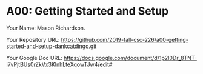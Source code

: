 # A00: Getting Started and Setup

Your Name: Mason Richardson.

Your Repository URL: https://github.com/2019-fall-csc-226/a00-getting-started-and-setup-dankcatdingo.git

Your Google Doc URL: https://docs.google.com/document/d/1p2I0Dr_8TNT-i7vPjtBUs0rZkVx3KlnhLteXqowTJw4/edit#
